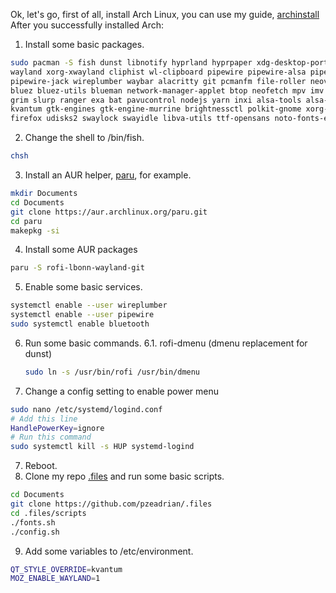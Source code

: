 Ok, let's go, first of all, install Arch Linux, you can use my guide, [archinstall](https://github.com/pzeadrian/archinstall)
After you successfully installed Arch:

1. Install some basic packages.
```bash
sudo pacman -S fish dunst libnotify hyprland hyprpaper xdg-desktop-portal-hyprland 
wayland xorg-xwayland cliphist wl-clipboard pipewire pipewire-alsa pipewire-pulse 
pipewire-jack wireplumber waybar alacritty git pcmanfm file-roller neovim 
bluez bluez-utils blueman network-manager-applet btop neofetch mpv imv 
grim slurp ranger exa bat pavucontrol nodejs yarn inxi alsa-tools alsa-utils 
kvantum gtk-engines gtk-engine-murrine brightnessctl polkit-gnome xorg-xhost
firefox udisks2 swaylock swayidle libva-utils ttf-opensans noto-fonts-emoji
```

2. Change the shell to /bin/fish.
```bash
chsh
```

3. Install an AUR helper, [paru](https://github.com/Morganamilo/paru), for example.
```bash
mkdir Documents
cd Documents
git clone https://aur.archlinux.org/paru.git
cd paru
makepkg -si
```

4. Install some AUR packages
```bash
paru -S rofi-lbonn-wayland-git
```

5. Enable some basic services.
```bash
systemctl enable --user wireplumber
systemctl enable --user pipewire
sudo systemctl enable bluetooth
```

6. Run some basic commands.
    6.1. rofi-dmenu (dmenu replacement for dunst)
    ```bash
    sudo ln -s /usr/bin/rofi /usr/bin/dmenu
    ```

7. Change a config setting to enable power menu
```bash
sudo nano /etc/systemd/logind.conf
# Add this line
HandlePowerKey=ignore
# Run this command
sudo systemctl kill -s HUP systemd-logind
```

7. Reboot.
8. Clone my repo [.files](https://github.com/pzeadrian/.files) and run some basic scripts.
```bash
cd Documents
git clone https://github.com/pzeadrian/.files
cd .files/scripts
./fonts.sh
./config.sh
```

9. Add some variables to /etc/environment.
```bash
QT_STYLE_OVERRIDE=kvantum
MOZ_ENABLE_WAYLAND=1
```


